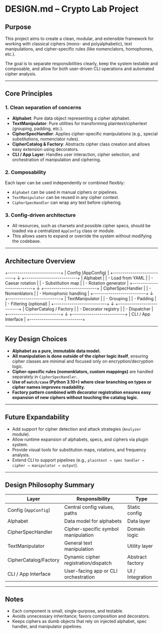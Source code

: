 # DESIGN.md – Crypto Lab Project

## Purpose
This project aims to create a clean, modular, and extensible framework for working with classical ciphers (mono- and polyalphabetic), text manipulations, and cipher-specific rules (like nomenclators, homophones, etc.).

The goal is to separate responsibilities clearly, keep the system testable and composable, and allow for both user-driven CLI operations and automated cipher analysis.

---

## Core Principles

### 1. Clean separation of concerns
- **Alphabet**: Pure data object representing a cipher alphabet.
- **TextManipulator**: Pure utilities for transforming plaintext/ciphertext (grouping, padding, etc.).
- **CipherSpecHandler**: Applies cipher-specific manipulations (e.g., special substitutions, nomenclator rules).
- **CipherCatalog & Factory**: Abstracts cipher class creation and allows easy extension using decorators.
- **CLI / App Layer**: Handles user interaction, cipher selection, and orchestration of manipulation and ciphering.

### 2. Composability
Each layer can be used independently or combined flexibly:
- `Alphabet` can be used in manual ciphers or pipelines.
- `TextManipulator` can be reused in any cipher context.
- `CipherSpecHandler` can wrap any text before ciphering.

### 3. Config-driven architecture
- All resources, such as charsets and possible cipher specs, should be loaded via a centralized `AppConfig` class or module.
- This allows users to expand or override the system without modifying the codebase.

---

## Architecture Overview

+---------------------------+
| Config (AppConfig) |
+---------------------------+
↓
+---------------------------+
| Alphabet |
| - Load from YAML |
| - Caesar rotation |
| - Substitution map |
| - Rotation generator |
+---------------------------+
↓
+---------------------------+
| CipherSpecHandler |
| - Nomenklators |
| - Homophonic handling |
+---------------------------+
↓
+---------------------------+
| TextManipulator |
| - Grouping |
| - Padding |
| - Filtering (optional) |
+---------------------------+
↓
+---------------------------+
| CipherCatalog / Factory |
| - Decorator registry |
| - Dispatcher |
+---------------------------+
↓
+---------------------------+
| CLI / App Interface |
+---------------------------+



---

## Key Design Choices

- **Alphabet as a pure, immutable data model.**
- **All manipulation is done outside of the cipher logic itself**, ensuring cipher classes are minimal and focused only on encryption/decryption logic.
- **Cipher-specific rules (nomenklators, custom mappings)** are handled separately in `CipherSpecHandler`.
- **Use of `match/case` (Python 3.10+) where clear branching on types or cipher names improves readability.**
- **Factory pattern combined with decorator registration ensures easy expansion of new ciphers without touching the catalog logic.**

---

## Future Expandability
- Add support for cipher detection and attack strategies (`Analyzer` module).
- Allow runtime expansion of alphabets, specs, and ciphers via plugin system.
- Provide visual tools for substitution maps, rotations, and frequency analysis.
- Extend CLI to support pipelines (e.g., `plaintext → spec handler → cipher → manipulator → output`).

---

## Design Philosophy Summary

| Layer                  | Responsibility                         | Type              |
|------------------------|----------------------------------------|-------------------|
| Config (`AppConfig`)    | Central config values, paths           | Static config     |
| Alphabet                | Data model for alphabets               | Data layer        |
| CipherSpecHandler       | Cipher-specific symbol manipulation    | Domain logic      |
| TextManipulator         | General text manipulation              | Utility layer     |
| CipherCatalog/Factory   | Dynamic cipher registration/dispatch   | Abstract factory  |
| CLI / App Interface     | User-facing app or CLI orchestration   | UI / Integration  |

---

## Notes

- Each component is small, single-purpose, and testable.
- Avoids unnecessary inheritance; favors composition and decorators.
- Keeps ciphers as dumb objects that rely on injected alphabet, spec handler, and manipulator pipelines.


